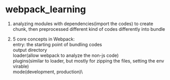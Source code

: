 # webpack_learning

1. analyzing modules with dependencies(import the codes) to create chunk, then preprocessed different kind of codes differently into bundle

2. 5 core concepts in Webpack:\
entry: the starting point of bundling codes\
output directory\
loader(allow webpack to analyze the non-js code)\
plugins(similar to loader, but mostly for zipping the files, setting the env virable)\
mode(development, production)\